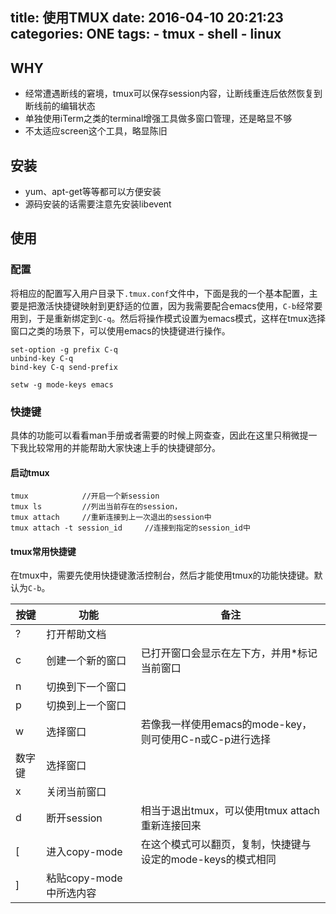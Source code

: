 title: 使用TMUX
date: 2016-04-10 20:21:23
categories: ONE
tags:
    - tmux
    - shell
    - linux    
---

## WHY
* 经常遭遇断线的窘境，tmux可以保存session内容，让断线重连后依然恢复到断线前的编辑状态
* 单独使用iTerm之类的terminal增强工具做多窗口管理，还是略显不够
* 不太适应screen这个工具，略显陈旧

## 安装
* yum、apt-get等等都可以方便安装
* 源码安装的话需要注意先安装libevent

<!-- more -->

## 使用
### 配置
将相应的配置写入用户目录下`.tmux.conf`文件中，下面是我的一个基本配置，主要是把激活快捷键映射到更舒适的位置，因为我需要配合emacs使用，`C-b`经常要用到，于是重新绑定到`C-q`。然后将操作模式设置为emacs模式，这样在tmux选择窗口之类的场景下，可以使用emacs的快捷键进行操作。
```
set-option -g prefix C-q
unbind-key C-q
bind-key C-q send-prefix

setw -g mode-keys emacs
```

### 快捷键

具体的功能可以看看man手册或者需要的时候上网查查，因此在这里只稍微提一下我比较常用的并能帮助大家快速上手的快捷键部分。

#### 启动tmux
```
tmux            //开启一个新session
tmux ls         //列出当前存在的session，
tmux attach     //重新连接到上一次退出的session中
tmux attach -t session_id     //连接到指定的session_id中
```

#### tmux常用快捷键
在tmux中，需要先使用快捷键激活控制台，然后才能使用tmux的功能快捷键。默认为`C-b`。

|按键|功能|备注|
|---|---|---|
|?|打开帮助文档||
|c|创建一个新的窗口|已打开窗口会显示在左下方，并用*标记当前窗口|
|n|切换到下一个窗口||
|p|切换到上一个窗口||
|w|选择窗口|若像我一样使用emacs的mode-key，则可使用C-n或C-p进行选择|
|数字键|选择窗口||
|x|关闭当前窗口||
|d|断开session|相当于退出tmux，可以使用tmux attach重新连接回来|
|[|进入copy-mode|在这个模式可以翻页，复制，快捷键与设定的mode-keys的模式相同|
|]|粘贴copy-mode中所选内容|


